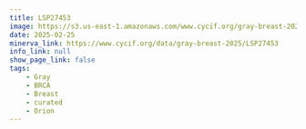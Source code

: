 ```yaml
---
title: LSP27453
image: https://s3.us-east-1.amazonaws.com/www.cycif.org/gray-breast-2025/LSP27453/Lineage%200_777777-Lineage%202_FF0000-Lineage%207_0000FF-Lineage%2012_FF0000-Lineage%2015_00FF00-Lineage%2017_0000FF.jpg
date: 2025-02-25
minerva_link: https://www.cycif.org/data/gray-breast-2025/LSP27453
info_link: null
show_page_link: false
tags:
    - Gray
    - BRCA
    - Breast
    - curated
    - Orion
---
```

